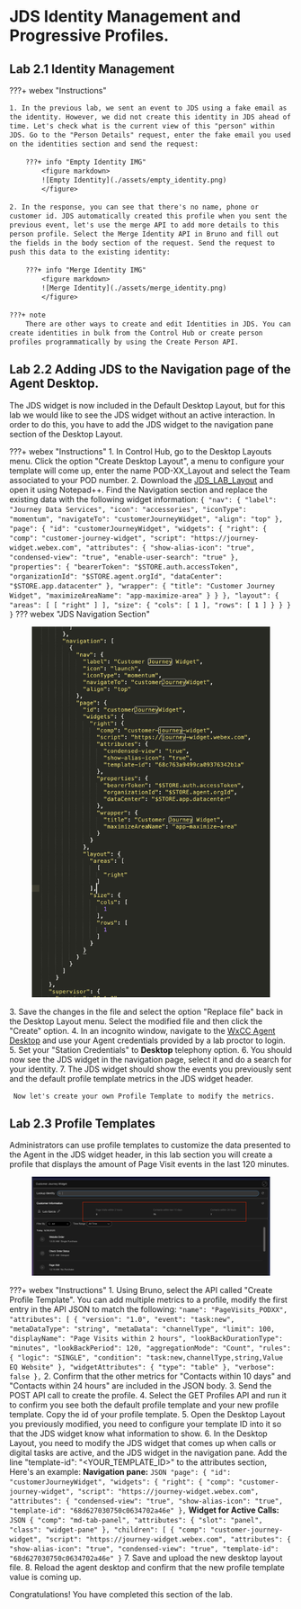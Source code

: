 # JDS Identity Management and Progressive Profiles. 

## Lab 2.1 Identity Management

???+ webex "Instructions"

    1. In the previous lab, we sent an event to JDS using a fake email as the identity. However, we did not create this identity in JDS ahead of time. Let's check what is the current view of this "person" within JDS. Go to the "Person Details" request, enter the fake email you used on the identities section and send the request: 

        ???+ info "Empty Identity IMG"
            <figure markdown>
            ![Empty Identity](./assets/empty_identity.png)
            </figure>

    2. In the response, you can see that there's no name, phone or customer id. JDS automatically created this profile when you sent the previous event, let's use the merge API to add more details to this person profile. Select the Merge Identity API in Bruno and fill out the fields in the body section of the request. Send the request to push this data to the existing identity: 

        ???+ info "Merge Identity IMG"
            <figure markdown>
            ![Merge Identity](./assets/merge_identity.png)
            </figure>

    ???+ note
        There are other ways to create and edit Identities in JDS. You can create identities in bulk from the Control Hub or create person profiles programmatically by using the Create Person API. 

## Lab 2.2 Adding JDS to the Navigation page of the Agent Desktop. 

The JDS widget is now included in the Default Desktop Layout, but for this lab we would like to see the JDS widget without an active interaction. In order to do this, you have to add the JDS widget to the navigation pane section of the Desktop Layout. 

???+ webex "Instructions"
    1. In Control Hub, go to the Desktop Layouts menu. Click the option "Create Desktop Layout", a menu to configure your template will come up, enter the name POD-XX_Layout and select the Team associated to your POD number. 
    2. Download the <a href="https://github.com/WebexCC-SA/LAB-2851/blob/main/docs/assets/JDS_LAB_Layout.json" target="_blank">JDS_LAB_Layout</a> and open it using Notepad++. Find the Navigation section and replace the existing data with the following widget information:
    ```
    {
      "nav": {
        "label": "Journey Data Services",
        "icon": "accessories",
        "iconType": "momentum",
        "navigateTo": "customerJourneyWidget",
        "align": "top"
      },
      "page": {
        "id": "customerJourneyWidget",
        "widgets": {
          "right": {
            "comp": "customer-journey-widget",
            "script": "https://journey-widget.webex.com",
            "attributes": {
              "show-alias-icon": "true",
              "condensed-view": "true",
              "enable-user-search": "true"
            },
            "properties": {
              "bearerToken": "$STORE.auth.accessToken",
              "organizationId": "$STORE.agent.orgId",
              "dataCenter": "$STORE.app.datacenter"
            },
            "wrapper": {
              "title": "Customer Journey Widget",
              "maximizeAreaName": "app-maximize-area"
            }
          }
        },
        "layout": {
          "areas": [
            [
              "right"
            ]
          ],
          "size": {
            "cols": [
              1
            ],
            "rows": [
              1
            ]
          }
        }
      }
    }
    ```
    ??? webex "JDS Navigation Section"
        <figure markdown>
        ![JDS Navigation Section](./assets/JDS_Navigation.png)
        </figure>
     3. Save the changes in the file and select the option "Replace file" back in the Desktop Layout menu. Select the modified file and then click the "Create" option. 
     4. In an incognito window, navigate to the <a href="https://desktop.wxcc-us1.cisco.com/" target="_blank">WxCC Agent Desktop</a> and use your Agent credentials provided by a lab proctor to login.
     5. Set your "Station Credentials" to **Desktop** telephony option.
     6. You should now see the JDS widget in the navigation page, select it and do a search for your identity. 
     7. The JDS widget should show the events you previously sent and the default profile template metrics in the JDS widget header. 

     Now let's create your own Profile Template to modify the metrics. 

## Lab 2.3 Profile Templates
Administrators can use profile templates to customize the data presented to the Agent in the JDS widget header, in this lab section you will create a profile that displays the amount of Page Visit events in the last 120 minutes. 
            <figure markdown>
            ![Profile Template](./assets/profile_template.png)
            </figure>

???+ webex "Instructions"
    1. Using Bruno, select the API called "Create Profile Template". You can add multiple metrics to a profile, modify the first entry in the API JSON to match the following: 
    ```
    "name": "PageVisits_PODXX",
    "attributes": [
        {
            "version": "1.0",
            "event": "task:new",
            "metaDataType": "string",
            "metaData": "channelType",
            "limit": 100,
            "displayName": "Page Visits within 2 hours",
            "lookBackDurationType": "minutes",
            "lookBackPeriod": 120,
            "aggregationMode": "Count",
            "rules": {
                "logic": "SINGLE",
                "condition": "task:new,channelType,string,Value EQ Website"
            },
            "widgetAttributes": {
                "type": "table"
            },
            "verbose": false
        },
    ```
    2. Confirm that the other metrics for "Contacts within 10 days" and "Contacts within 24 hours" are included in the JSON body. 
    3. Send the POST API call to create the profile.
    4. Select the GET Profiles API and run it to confirm you see both the default profile template and your new profile template. Copy the id of your profile template. 
    5. Open the Desktop Layout you previously modified, you need to configure your template ID into it so that the JDS widget know what information to show. 
    6. In the Desktop Layout, you need to modify the JDS widget that comes up when calls or digital tasks are active, and the JDS widget in the navigation pane. Add the line "template-id": "<YOUR_TEMPLATE_ID>" to the attributes section, Here's an example: 
    **Navigation pane:**
    ``` JSON
    "page": {
            "id": "customerJourneyWidget",
            "widgets": {
              "right": {
                "comp": "customer-journey-widget",
                "script": "https://journey-widget.webex.com",
                "attributes": {
                  "condensed-view": "true",
                  "show-alias-icon": "true",
                  "template-id": "68d627030750c0634702a46e"
                },
    ```
    **Widget for Active Calls:**
    ``` JSON
    {
            "comp": "md-tab-panel",
            "attributes": {
              "slot": "panel",
              "class": "widget-pane"
            },
            "children": [
              {
                "comp": "customer-journey-widget",
                "script": "https://journey-widget.webex.com",
                "attributes": {
                  "show-alias-icon": "true",
                  "condensed-view": "true",
                  "template-id": "68d627030750c0634702a46e"
                }
    ```
    7. Save and upload the new desktop layout file. 
    8. Reload the agent desktop and confirm that the new profile template value is coming up. 

Congratulations! You have completed this section of the lab.
